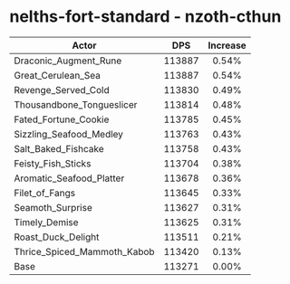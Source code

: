# nelths-fort-standard - nzoth-cthun
| Actor | DPS | Increase |
|---|:---:|:---:|
|Draconic_Augment_Rune|113887|0.54%|
|Great_Cerulean_Sea|113887|0.54%|
|Revenge_Served_Cold|113830|0.49%|
|Thousandbone_Tongueslicer|113814|0.48%|
|Fated_Fortune_Cookie|113785|0.45%|
|Sizzling_Seafood_Medley|113763|0.43%|
|Salt_Baked_Fishcake|113758|0.43%|
|Feisty_Fish_Sticks|113704|0.38%|
|Aromatic_Seafood_Platter|113678|0.36%|
|Filet_of_Fangs|113645|0.33%|
|Seamoth_Surprise|113627|0.31%|
|Timely_Demise|113625|0.31%|
|Roast_Duck_Delight|113511|0.21%|
|Thrice_Spiced_Mammoth_Kabob|113420|0.13%|
|Base|113271|0.00%|
